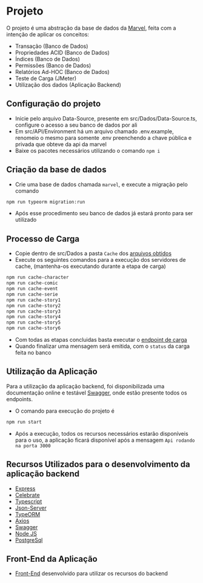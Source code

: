 # Projeto
O projeto é uma abstração da base de dados da [Marvel](https://developer.marvel.com/), feita com a intenção de aplicar os conceitos:
- Transação (Banco de Dados)
- Propriedades ACID (Banco de Dados)
- Índices (Banco de Dados)
- Permissões (Banco de Dados)
- Relatórios Ad-HOC (Banco de Dados)
- Teste de Carga (JMeter)
- Utilização dos dados (Aplicação Backend)

## Configuração do projeto
- Inicie pelo arquivo Data-Source, presente em src/Dados/Data-Source.ts, configure o acesso a seu banco de dados por ali
- Em src/API/Environment há um arquivo chamado .env.example, renomeio o mesmo para somente .env preenchendo a chave pública e privada que obteve da api da marvel
- Baixe os pacotes necessários utilizando o comando `npm i`

## Criação da base de dados
- Crie uma base de dados chamada `marvel`, e execute a migração pelo comando
```sh
npm run typeorm migration:run
```
- Após esse procedimento seu banco de dados já estará pronto para ser utilizado

## Processo de Carga
- Copie dentro de src/Dados a pasta `Cache` dos [arquivos obtidos](https://drive.google.com/file/d/102JP3-chHR5CMggoDGG5kqw-7wERa8T7/view?usp=sharing)
- Execute os seguintes comandos para a execução dos servidores de cache, (mantenha-os executando durante a etapa de carga)
```sh
npm run cache-character
npm run cache-comic
npm run cache-event
npm run cache-serie
npm run cache-story1
npm run cache-story2
npm run cache-story3
npm run cache-story4
npm run cache-story5
npm run cache-story6
```
- Com todas as etapas concluidas basta executar o [endpoint de carga](http://localhost:3000/api/carga)
- Quando finalizar uma mensagem será emitida, com o `status` da carga feita no banco

## Utilização da Aplicação
Para a utilização da aplicação backend, foi disponibilizada uma documentação online e testável [Swagger](http://localhost:3000/api/swagger), onde estão presente todos os endpoints.
- O comando para execução do projeto é
```sh
npm run start
```
- Após a execução, todos os recursos necessários estarão disponíveis para o uso, a aplicação ficará disponível após a mensagem `Api rodando na porta 3000`

## Recursos Utilizados para o desenvolvimento da aplicação backend
- [Express](https://www.npmjs.com/package/express)
- [Celebrate](https://www.npmjs.com/package/celebrate)
- [Typescript](https://www.npmjs.com/package/typescript)
- [Json-Server](https://www.npmjs.com/package/json-server)
- [TypeORM](https://www.npmjs.com/package/typeorm)
- [Axios](https://www.npmjs.com/package/axios)
- [Swagger](https://www.npmjs.com/package/swagger-ui-express)
- [Node JS](https://nodejs.org/en/)
- [PostgreSql](https://www.postgresql.org/)

## Front-End da Aplicação
- [Front-End](https://github.com/rldrodrigo/bd2-marvel-api) desenvolvido para utilizar os recursos do backend 
